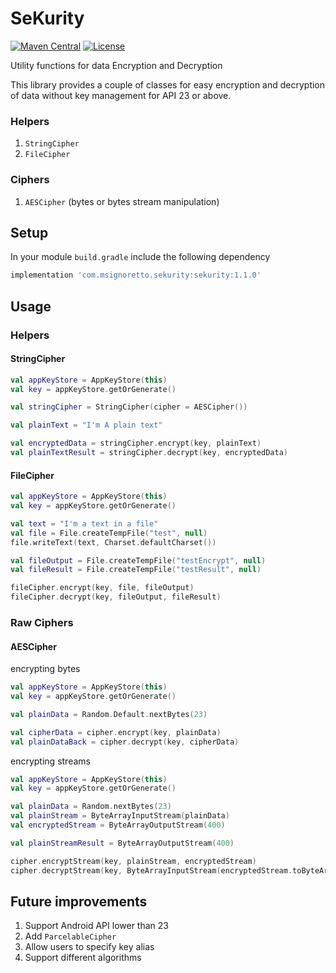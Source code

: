 # SeKurity
[![Maven Central](https://maven-badges.herokuapp.com/maven-central/com.msignoretto.sekurity/sekurity/badge.svg)](https://maven-badges.herokuapp.com/maven-central/com.msignoretto.sekurity/sekurity/)
[![License](https://img.shields.io/github/license/MarcoSignoretto/Sekurity)](https://img.shields.io/github/license/MarcoSignoretto/Sekurity)

Utility functions for data Encryption and Decryption

This library provides a couple of classes for easy encryption and decryption of data without key management
for API 23 or above.

### Helpers

1. `StringCipher`
2. `FileCipher`

### Ciphers

1. `AESCipher` (bytes or bytes stream manipulation)

## Setup

In your module `build.gradle` include the following dependency

```groovy
implementation 'com.msignoretto.sekurity:sekurity:1.1.0'
```

## Usage

### Helpers

#### StringCipher

```kotlin
val appKeyStore = AppKeyStore(this)
val key = appKeyStore.getOrGenerate()

val stringCipher = StringCipher(cipher = AESCipher())

val plainText = "I'm A plain text"

val encryptedData = stringCipher.encrypt(key, plainText)
val plainTextResult = stringCipher.decrypt(key, encryptedData)

```

#### FileCipher

```kotlin
val appKeyStore = AppKeyStore(this)
val key = appKeyStore.getOrGenerate()

val text = "I'm a text in a file"
val file = File.createTempFile("test", null)
file.writeText(text, Charset.defaultCharset())

val fileOutput = File.createTempFile("testEncrypt", null)
val fileResult = File.createTempFile("testResult", null)

fileCipher.encrypt(key, file, fileOutput)
fileCipher.decrypt(key, fileOutput, fileResult)

```

### Raw Ciphers

#### AESCipher

encrypting bytes
```kotlin
val appKeyStore = AppKeyStore(this)
val key = appKeyStore.getOrGenerate()

val plainData = Random.Default.nextBytes(23)

val cipherData = cipher.encrypt(key, plainData)
val plainDataBack = cipher.decrypt(key, cipherData)

```

encrypting streams
```kotlin
val appKeyStore = AppKeyStore(this)
val key = appKeyStore.getOrGenerate()

val plainData = Random.nextBytes(23)
val plainStream = ByteArrayInputStream(plainData)
val encryptedStream = ByteArrayOutputStream(400)

val plainStreamResult = ByteArrayOutputStream(400)

cipher.encryptStream(key, plainStream, encryptedStream)
cipher.decryptStream(key, ByteArrayInputStream(encryptedStream.toByteArray()), plainStreamResult)

```

## Future improvements

1. Support Android API lower than 23
2. Add `ParcelableCipher`
3. Allow users to specify key alias
4. Support different algorithms








